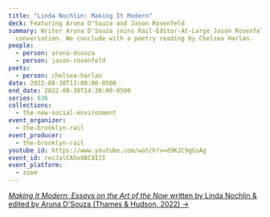 ```yaml
---
title: "Linda Nochlin: Making It Modern"
deck: Featuring Aruna D'Souza and Jason Rosenfeld
summary: Writer Aruna D'Souza joins Rail-Editor-At-Large Jason Rosenfeld for a
  conversation. We conclude with a poetry reading by Chelsea Harlan.
people:
  - person: aruna-dsouza
  - person: jason-rosenfeld
poets:
  - person: chelsea-harlan
date: 2022-08-30T13:00:00-0500
end_date: 2022-08-30T14:30:00-0500
series: 636
collections:
  - the-new-social-environment
event_organizer:
  - the-brooklyn-rail
event_producer:
  - the-brooklyn-rail
youtube_id: https://www.youtube.com/watch?v=d9KJC9gGsAg
event_id: recJalCASvXBCdIJI
event_platform:
  - zoom
---
```

[*Making It Modern: Essays on the Art of the Now* written by Linda Nochlin & edited by Aruna D'Souza (Thames & Hudson, 2022) →](https://www.thamesandhudsonusa.com/books/making-it-modern-essays-on-the-art-of-the-now-hardcover)